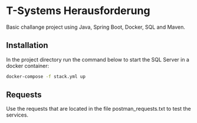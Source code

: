 # T-Systems Herausforderung

Basic challange project using Java, Spring Boot, Docker, SQL and Maven.

## Installation

In the project directory run the command below to start the SQL Server in a docker container:

```bash
docker-compose -f stack.yml up
```
## Requests

Use the requests that are located in the file postman_requests.txt to test the services.
